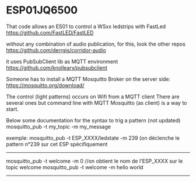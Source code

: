 # ESP01JQ6500

That code allows an ES01 to control a WSxx ledstrips with FastLed 
https://github.com/FastLED/FastLED

without any combination of audio publication, for this, look the other repos
https://github.com/derrgis/corridor-audio

it uses PubSubClient lib as MQTT environment
https://github.com/knolleary/pubsubclient

Someone has to install a MQTT Mosquitto Broker on the server side:
https://mosquitto.org/download/


The control (light patterns) occurs on Wifi from a MQTT client
There are several ones but command line with MQTT Mosquitto (as client)
is a way to start.


Below some documentation for the syntax to trig a pattern (not updated)
  mosquitto_pub -t my_topic -m my_message 

exemple:
  mosquitto_pub -t ESP_XXXX/ledstate -m 239 (on déclenche le pattern n°239 sur cet ESP spécifiquement


-----

   mosquitto_pub -t welcome -m 0 //on obtient le nom de l'ESP_XXXX sur le topic welcome
   mosquitto_pub -t welcome -m hello world

-----
